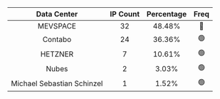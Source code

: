 | Data Center | IP Count | Percentage | Freq |
|:------------:|:--------:|:-----------:|:-----:|
| MEVSPACE | 32 | 48.48% | 🔴 |
| Contabo | 24 | 36.36% | 🟢 |
| HETZNER | 7 | 10.61% | 🟢 |
| Nubes | 2 | 3.03% | 🟢 |
| Michael Sebastian Schinzel | 1 | 1.52% | 🟢 |
